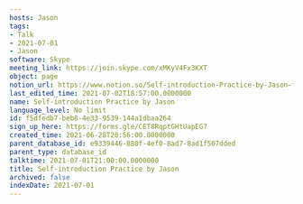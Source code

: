 ```yaml
---
hosts: Jason
tags:
- Talk
- 2021-07-01
- Jason
software: Skype
meeting_link: https://join.skype.com/xMKyV4Fx3KXT
object: page
notion_url: https://www.notion.so/Self-introduction-Practice-by-Jason-f5dfedb7beb84e339539144a1dbaa264
last_edited_time: 2021-07-02T18:57:00.0000000
name: Self-introduction Practice by Jason
language_level: No limit
id: f5dfedb7-beb8-4e33-9539-144a1dbaa264
sign_up_here: https://forms.gle/CET8RqptGHtUapEG7
created_time: 2021-06-28T20:56:00.0000000
parent_database_id: e9339446-880f-4ef0-8ad7-8ad1f507dded
parent_type: database_id
talktime: 2021-07-01T21:00:00.0000000
title: Self-introduction Practice by Jason
archived: false
indexDate: 2021-07-01
---
```







